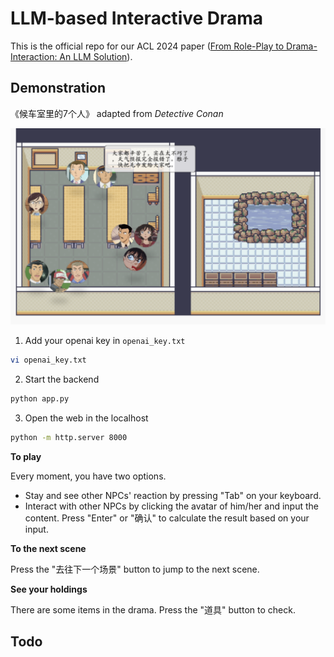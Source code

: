 # LLM-based Interactive Drama

This is the official repo for our ACL 2024 paper ([From Role-Play to Drama-Interaction: An LLM Solution](https://aclanthology.org/2024.findings-acl.196.pdf)).



## Demonstration

《候车室里的7个人》 adapted from *Detective Conan*

![pv](assets/screen.png)

1. Add your openai key in `openai_key.txt`

```bash
vi openai_key.txt
```

2. Start the backend

```bash
python app.py
```

3. Open the web in the localhost

```bash
python -m http.server 8000
```



**To play**

Every moment, you have two options.

* Stay and see other NPCs' reaction by pressing "Tab" on your keyboard.
* Interact with other NPCs by clicking the avatar of him/her and input the content. Press "Enter" or "确认" to calculate the result based on your input. 

**To the next scene**

Press the "去往下一个场景" button to jump to the next scene.

**See your holdings**

There are some items in the drama. Press the "道具" button to check.



## Todo

